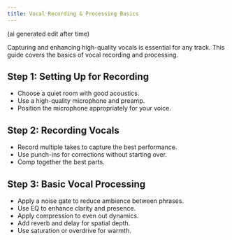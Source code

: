 ```yaml
---
title: Vocal Recording & Processing Basics
---
```


(ai generated edit after time)

Capturing and enhancing high-quality vocals is essential for any track. This guide covers the basics of vocal recording and processing.

## Step 1: Setting Up for Recording

- Choose a quiet room with good acoustics.
- Use a high-quality microphone and preamp.
- Position the microphone appropriately for your voice.

## Step 2: Recording Vocals

- Record multiple takes to capture the best performance.
- Use punch-ins for corrections without starting over.
- Comp together the best parts.

## Step 3: Basic Vocal Processing

- Apply a noise gate to reduce ambience between phrases.
- Use EQ to enhance clarity and presence.
- Apply compression to even out dynamics.
- Add reverb and delay for spatial depth.
- Use saturation or overdrive for warmth.

